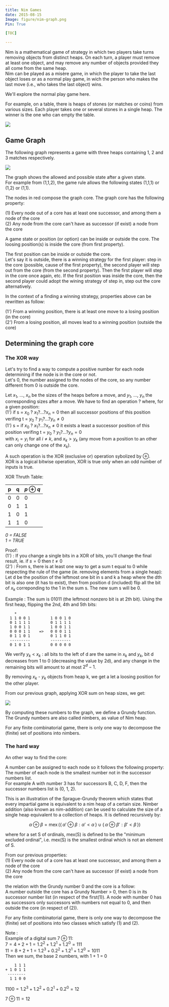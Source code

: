 ```yaml
---
title: Nim Games
date: 2015-08-15
Image: figure/nim-graph.png
Pin: True

[TOC]

---
```


<!-- BEGIN_SUMMARY -->
Nim is a mathematical game of strategy in which two players take turns removing objects from distinct heaps. On each turn, a player must remove at least one object, and may remove any number of objects provided they all come from the same heap.  
Nim can be played as a misère game, in which the player to take the last object loses or as a normal play game, in wich the person who makes the last move (i.e., who takes the last object) wins.

<!-- END_SUMMARY -->
We'll explore the normal play game here.

For example, on a table, there is heaps of stones (or matches or coins) from various sizes. Each player takes one or several stones in a single heap. The winner is the one who can empty the table.

![](figure/nim-game-ex-2.png)

## Game Graph

The following graph represents a game with three heaps containing 1, 2 and 3 matches respectively.  

![](figure/nim-graph.png)

The graph shows the allowed and possible state after a given state.  
For example from (1,1,2), the game rule allows the following states (1,1,1) or (1,2) or (1,1).

The nodes in red compose the graph core. The graph core has the following property:

(1) Every node out of a core has at least one successor, and among them a node of the core  
(2) Any node from the core can't have as successor (if exist) a node from the core  

A game state or position (or option) can be inside or outside the core. The loosing position(s) is inside the core (from first property).  

The first position can be inside or outside the core.  
Let's say it is outside, there is a winning strategy for the first player: step in the core (possible, cause of the first property), the second player will step out from the core (from the second property). Then the first player will step in the core once again, etc. If the first position was inside the core, then the second player could adopt the wining strategy of step in, step out the core alternatively.

In the context of a finding a winning strategy, properties above can be rewritten as follow:

(1') From a winning position, there is at least one move to a losing position (in the core)  
(2') From a losing position, all moves lead to a winning position (outside the core)  


## Determining the graph core

### The XOR way

Let's try to find a way to compute a positive number for each node determining if the node is in the core or not.  
Let's 0, the number assigned to the nodes of the core, so any number different from 0 is outside the core.  

Let $x_1,$ ..., $x_n$ be the sizes of the heaps before a move, and $y_1$, ..., $y_n$ the corresponding sizes after a move. 
We have to find an operation ? where, for a given position:  
(1') if s = $x_0$ ? $x_1 ? ... ? x_n = 0$ then all successor positions of this position verifing t = $y_0$ ? $y_1 ? ... ? y_n \ne 0$  
(1') s = if $x_0$ ? $x_1 ? ... ? x_n \ne 0$ it exists a least a successor position of this position verifing t = $y_0$ ? $y_1 ? ... ? y_n = 0$  
with $x_i = y_i$ for all $i \ne k$, and $x_k > y_k$ (any move from a position to an other can only change one of the $x_k$).

A such operation is the XOR (exclusive or) operation sybolized by $\oplus$.  
XOR is a logical bitwise operation, XOR is true only when an odd number of inputs is true.

XOR Thruth Table:

p | q | $p \oplus q$
--|---|-------
0 | 0 |  0
0 | 1 |  1
1 | 0 |  1
1 | 1 |  0

_0 = FALSE_  
_1 = TRUE_

Proof:  
(1') : If you change a single bits in a XOR of bits, you'll change the final result, ie. if $s = 0$ then $t \ne 0$   
(2') : From s, there is at least one way to get a sum t equal to 0 while respecting the rule of the game (ie. removing elements from a single heap): Let d be the position of the  leftmost one bit in s and k a heap where the dth bit is also one (it has to exist), then from position d (included) flip all the bit of $x_k$ correponding to the 1 in the sum s. The new sum s will be 0.

Example : The sum is 01011 (the leftmost nonzero bit is at 2th bit). Using the first heap, flipping the 2nd, 4th and 5th bits:

        *
      1 1 0 0 1         1 0 0 1 0 
      0 1 1 1 1         0 1 1 1 1
      1 0 0 1 1         1 0 0 1 1
      0 0 0 1 1    =>   0 0 0 1 1
      0 1 1 0 1         0 1 1 0 1
      ---------         ---------
      0 1 0 1 1         0 0 0 0 0

We verify  $y_k$ < $x_k$ : all bits to the left of d are the same in $x_k$ and $y_k$, bit d decreases from 1 to 0 (decreasing the value by 2d), and any change in the remaining bits will amount to at most $2^d-1$.

By removing $x_k$ - $y_k$ objects from heap k, we get a let a loosing position for the other player.

From our previous graph, applying XOR sum on heap sizes, we get: 

![](figure/nim-graph-2.png)

By computing these numbers to the graph, we define a Grundy function. The Grundy numbers are also called nimbers, as value of Nim heap.

For any finite combinatorial game, there is only one way to decompose the (finite) set of positions into nimbers.

### The hard way
An other way to find the core:

A number can be assigned to each node so it follows the following property: The number of each node is the smallest number not in the successor numbers list.  
For example A with number 3 has for successors B, C, D, F, then the successor numbers list is (0, 1, 2).

This is an illustration of the Sprague-Grundy theorem which states that every impartial game is equivalent to a nim heap of a certain size.
Nimber addition (also known as nim-addition) can be used to calculate the size of a single heap equivalent to a collection of heaps. It is defined recursively by:

$$\alpha \oplus \beta = \operatorname{mex}(\{\,\alpha' \oplus \beta : \alpha' < \alpha\,\} \cup \{\, \alpha  \oplus \beta' : \beta' < \beta \,\})$$

where for a set S of ordinals, mex(S) is defined to be the "minimum excluded ordinal", i.e. mex(S) is the smallest ordinal which is not an element of S.

From our previous properties:  
(1) Every node out of a core has at least one successor, and among them a node of the core  
(2) Any node from the core can't have as successor (if exist) a node from the core  

the relation with the Grundy number 0 and the core is a follow:  
A number outside the core has a Grundy Number > 0, then 0 is in its successor number list (in respect of the first(1)).
A node with number 0 has as successors only successors with numbers not equal to 0, and then outside the core (in respect of (2)).

For any finite combinatorial game, there is only one way to decompose the (finite) set of positions into two classes which satisfy (1) and (2).

Note :  
Example of a digital sum $7 \oplus 11$:   
$7 = 4 + 2 + 1 = 1.2^{2} + 1.2^{1} + 1.2^{0} = 111$  
$11 = 8 + 2 + 1 = 1.2^{3} + 0.2^{2} + 1.2^{1} + 1.2^{0} = 1011$  
Then we sum, the base 2 numbers, with 1 + 1 = 0  

        1 1 1
    + 1 0 1 1
     --------
      1 1 0 0

$1100= 1.2^{3} + 1.2^{2} + 0.2^{1} + 0.2^{0} = 12$

$7 \oplus 11 = 12$


<!--
Sources:
https://en.wikipedia.org/wiki/Nim
https://en.wikipedia.org/wiki/Nimber
https://en.wikipedia.org/wiki/Exclusive_or
http://math.stackexchange.com/questions/416042/why-xor-operator-works
-->
